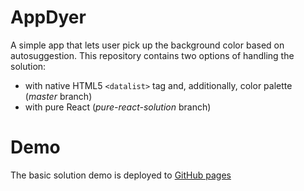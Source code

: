 # AppDyer
A simple app that lets user pick up the background color based on autosuggestion.
This repository contains two options of handling the solution:
- with native HTML5 `<datalist>` tag and, additionally, color palette (_master_ branch)
- with pure React (_pure-react-solution_ branch)

# Demo
The basic solution demo is deployed to [GitHub pages ](https://ka1130.github.io/AppDyer/)
